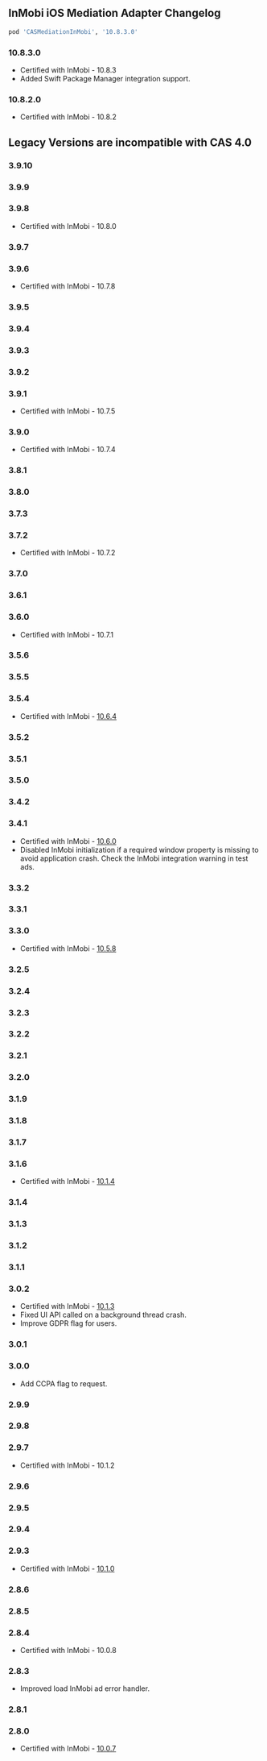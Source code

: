 ## InMobi iOS Mediation Adapter Changelog
```ruby
pod 'CASMediationInMobi', '10.8.3.0'
```

### 10.8.3.0
- Certified with InMobi - 10.8.3
- Added Swift Package Manager integration support.

### 10.8.2.0
- Certified with InMobi - 10.8.2

## Legacy Versions are incompatible with CAS 4.0

### 3.9.10

### 3.9.9

### 3.9.8
- Certified with InMobi - 10.8.0

### 3.9.7

### 3.9.6
- Certified with InMobi - 10.7.8

### 3.9.5

### 3.9.4

### 3.9.3

### 3.9.2

### 3.9.1
- Certified with InMobi - 10.7.5

### 3.9.0
- Certified with InMobi - 10.7.4

### 3.8.1

### 3.8.0

### 3.7.3

### 3.7.2
- Certified with InMobi - 10.7.2

### 3.7.0

### 3.6.1

### 3.6.0
- Certified with InMobi - 10.7.1

### 3.5.6

### 3.5.5

### 3.5.4
- Certified with InMobi - [10.6.4](https://support.inmobi.com/monetize/sdk-documentation/ios-guidelines/changelogs)

### 3.5.2

### 3.5.1

### 3.5.0

### 3.4.2

### 3.4.1
- Certified with InMobi - [10.6.0](https://github.com/InMobi/sdk-sample-code-ios/blob/master/CHANGELOG.md)
- Disabled InMobi initialization if a required window property is missing to avoid application crash. Check the InMobi integration warning in test ads.

### 3.3.2

### 3.3.1

### 3.3.0
- Certified with InMobi - [10.5.8](https://github.com/InMobi/sdk-sample-code-ios/blob/master/CHANGELOG.md)

### 3.2.5

### 3.2.4

### 3.2.3

### 3.2.2

### 3.2.1

### 3.2.0

### 3.1.9

### 3.1.8

### 3.1.7

### 3.1.6
- Certified with InMobi - [10.1.4](https://github.com/InMobi/sdk-sample-code-ios/blob/master/CHANGELOG.md)

### 3.1.4

### 3.1.3

### 3.1.2

### 3.1.1

### 3.0.2
- Certified with InMobi - [10.1.3](https://github.com/InMobi/sdk-sample-code-ios/blob/master/CHANGELOG.md)
- Fixed UI API called on a background thread crash.
- Improve GDPR flag for users.

### 3.0.1

### 3.0.0
- Add CCPA flag to request.

### 2.9.9

### 2.9.8

### 2.9.7
- Certified with InMobi - 10.1.2

### 2.9.6

### 2.9.5

### 2.9.4

### 2.9.3
- Certified with InMobi - [10.1.0](https://target.my.com/help/partners/mob/ioshistory/ru)

### 2.8.6

### 2.8.5

### 2.8.4
- Certified with InMobi - 10.0.8

### 2.8.3
- Improved load InMobi ad error handler.

### 2.8.1

### 2.8.0
- Certified with InMobi - [10.0.7](https://github.com/InMobi/sdk-sample-code-ios/blob/master/CHANGELOG.md)